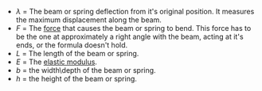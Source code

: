 - $\lambda$ = The beam or spring deflection from it's original position. It measures the maximum displacement along the beam.
- $F$ = The [force](force) that causes the beam or spring to bend. This force has to be the one at approximately a right angle with the beam, acting at it's ends, or the formula doesn't hold.
- $L$ = The length of the beam or spring.
- $E$ = The [elastic modulus](Modulus%20of%20Elasticity.md).
- $b$ = the width\depth of the beam or spring.
- $h$ = the height of the beam or spring.